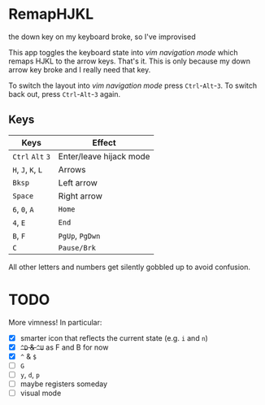 RemapHJKL
=========

the down key on my keyboard broke, so I've improvised

This app toggles the keyboard state into *vim navigation mode* which remaps HJKL to the arrow keys. That's it. This is only because my down arrow key broke and I really need that key.

To switch the layout into *vim navigation mode* press `Ctrl`-`Alt`-`3`. To switch back out, press `Ctrl`-`Alt`-`3` again.

Keys
----

| Keys                | Effect                       |
|---------------------|------------------------------|
| `Ctrl` `Alt` `3`    | Enter/leave hijack mode      |
| `H`, `J`, `K`, `L`  | Arrows                       |
| `Bksp`              | Left arrow                   |
| `Space`             | Right arrow                  |
| `6`, `0`, `A`       | `Home`                       |
| `4`, `E`            | `End`                        |
| `B`, `F`            | `PgUp`, `PgDwn`              |
| `C`                 | `Pause/Brk`                  |

All other letters and numbers get silently gobbled up to avoid confusion.

TODO
====

More vimness! In particular:

* [x] smarter icon that reflects the current state (e.g. `i` and `n`)
* [x] ~~`^D` & `^U`~~ as F and B for now
* [x] `^` & `$`
* [ ] `G`
* [ ] `y`, `d`, `p`
* [ ] maybe registers someday
* [ ] visual mode
